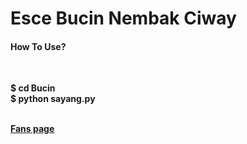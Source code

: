<html>
  <head>
    <h1> Esce <b>Bucin</b> Nembak Ciway </h1>
  </head>
  <body>
    <head>
      <h4> How To Use? </h4>
      <p></p></br>
    </head>
    <body>
      <p>
        <b>$ cd Bucin</br>
        $ python sayang.py</b>
      </p>
    </body>
    </br>
    <a href="https://facebook.com/Github.Recoder"> <b>Fans page</b> </a>
  </body>
</html>
